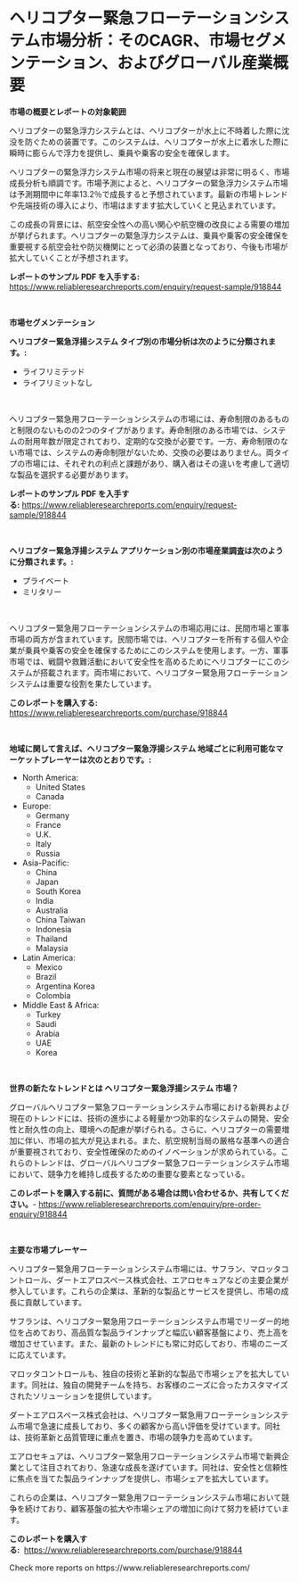 <p><h1>ヘリコプター緊急フローテーションシステム市場分析：そのCAGR、市場セグメンテーション、およびグローバル産業概要</h1></p><p><strong>市場の概要とレポートの対象範囲</strong></p>
<p><p>ヘリコプターの緊急浮力システムとは、ヘリコプターが水上に不時着した際に沈没を防ぐための装置です。このシステムは、ヘリコプターが水上に着水した際に瞬時に膨らんで浮力を提供し、乗員や乗客の安全を確保します。</p><p>ヘリコプターの緊急浮力システム市場の将来と現在の展望は非常に明るく、市場成長分析も順調です。市場予測によると、ヘリコプターの緊急浮力システム市場は予測期間中に年率13.2％で成長すると予想されています。最新の市場トレンドや先端技術の導入により、市場はますます拡大していくと見込まれています。</p><p>この成長の背景には、航空安全性への高い関心や航空機の改良による需要の増加が挙げられます。ヘリコプターの緊急浮力システムは、乗員や乗客の安全確保を重要視する航空会社や防災機関にとって必須の装置となっており、今後も市場が拡大していくことが予想されます。</p></p>
<p><strong>レポートのサンプル PDF を入手する:</strong> <a href="https://www.reliableresearchreports.com/enquiry/request-sample/918844">https://www.reliableresearchreports.com/enquiry/request-sample/918844</a></p>
<p>&nbsp;</p>
<p><strong>市場セグメンテーション</strong></p>
<p><strong>ヘリコプター緊急浮揚システム タイプ別の市場分析は次のように分類されます。:</strong></p>
<p><ul><li>ライフリミテッド</li><li>ライフリミットなし</li></ul></p>
<p>&nbsp;</p>
<p><p>ヘリコプター緊急用フローテーションシステムの市場には、寿命制限のあるものと制限のないものの2つのタイプがあります。寿命制限のある市場では、システムの耐用年数が限定されており、定期的な交換が必要です。一方、寿命制限のない市場では、システムの寿命制限がないため、交換の必要はありません。両タイプの市場には、それぞれの利点と課題があり、購入者はその違いを考慮して適切な製品を選択する必要があります。</p></p>
<p><strong>レポートのサンプル PDF を入手する:</strong>&nbsp;<a href="https://www.reliableresearchreports.com/enquiry/request-sample/918844">https://www.reliableresearchreports.com/enquiry/request-sample/918844</a></p>
<p>&nbsp;</p>
<p><strong> ヘリコプター緊急浮揚システム アプリケーション別の市場産業調査は次のように分類されます。:</strong></p>
<p><ul><li>プライベート</li><li>ミリタリー</li></ul></p>
<p>&nbsp;</p>
<p><p>ヘリコプター緊急用フローテーションシステムの市場応用には、民間市場と軍事市場の両方が含まれています。民間市場では、ヘリコプターを所有する個人や企業が乗員や乗客の安全を確保するためにこのシステムを使用します。一方、軍事市場では、戦闘や救難活動において安全性を高めるためにヘリコプターにこのシステムが搭載されます。両市場において、ヘリコプター緊急用フローテーションシステムは重要な役割を果たしています。</p></p>
<p><strong>このレポートを購入する:</strong>&nbsp; <a href="https://www.reliableresearchreports.com/purchase/918844">https://www.reliableresearchreports.com/purchase/918844</a></p>
<p>&nbsp;</p>
<p><strong>地域に関して言えば、ヘリコプター緊急浮揚システム 地域ごとに利用可能なマーケットプレーヤーは次のとおりです。:</strong></p>
<p><ul>
    <li>
        North America:
        <ul>
            <li>United States</li>
            <li>Canada</li>
        </ul>
    </li>
    <li>
        Europe:
        <ul>
            <li>Germany</li>
            <li>France</li>
            <li>U.K.</li>
            <li>Italy</li>
            <li>Russia</li>
        </ul>
    </li>
    <li>
        Asia-Pacific:
        <ul>
            <li>China</li>
            <li>Japan</li>
            <li>South Korea</li>
            <li>India</li>
            <li>Australia</li>
            <li>China Taiwan</li>
            <li>Indonesia</li>
            <li>Thailand</li>
            <li>Malaysia</li>
        </ul>
    </li>
    <li>
        Latin America:
        <ul>
            <li>Mexico</li>
            <li>Brazil</li>
            <li>Argentina Korea</li>
            <li>Colombia</li>
        </ul>
    </li>
    <li>
        Middle East & Africa:
        <ul>
            <li>Turkey</li>
            <li>Saudi</li>
            <li>Arabia</li>
            <li>UAE</li>
            <li>Korea</li>
        </ul>
    </li>
    </ul></p>
<p>&nbsp;</p>
<p><strong>世界の新たなトレンドとは ヘリコプター緊急浮揚システム 市場？</strong></p>
<p><p>グローバルヘリコプター緊急フローテーションシステム市場における新興および現在のトレンドには、技術の進歩による軽量かつ効率的なシステムの開発、安全性と耐久性の向上、環境への配慮が挙げられる。さらに、ヘリコプターの需要増加に伴い、市場の拡大が見込まれる。また、航空規制当局の厳格な基準への適合が重要視されており、安全性確保のためのイノベーションが求められている。これらのトレンドは、グローバルヘリコプター緊急フローテーションシステム市場において、競争力を維持し成長するための重要な要素となっている。</p></p>
<p><strong>このレポートを購入する前に、質問がある場合は問い合わせるか、共有してください。</strong>- <a href="https://www.reliableresearchreports.com/enquiry/pre-order-enquiry/918844">https://www.reliableresearchreports.com/enquiry/pre-order-enquiry/918844</a></p>
<p>&nbsp;</p>
<p><strong>主要な市場プレーヤー</strong></p>
<p><p>ヘリコプター緊急用フローテーションシステム市場には、サフラン、マロッタコントロール、ダートエアロスペース株式会社、エアロセキュアなどの主要企業が参入しています。これらの企業は、革新的な製品とサービスを提供し、市場の成長に貢献しています。</p><p>サフランは、ヘリコプター緊急用フローテーションシステム市場でリーダー的地位を占めており、高品質な製品ラインナップと幅広い顧客基盤により、売上高を増加させています。また、最新のトレンドにも常に対応しており、市場のニーズに応えています。</p><p>マロッタコントロールも、独自の技術と革新的な製品で市場シェアを拡大しています。同社は、独自の開発チームを持ち、お客様のニーズに合ったカスタマイズされたソリューションを提供しています。</p><p>ダートエアロスペース株式会社は、ヘリコプター緊急用フローテーションシステム市場で急速に成長しており、多くの顧客から高い評価を受けています。同社は、技術革新と品質管理に重点を置き、市場の競争力を高めています。</p><p>エアロセキュアは、ヘリコプター緊急用フローテーションシステム市場で新興企業として注目されており、急速な成長を遂げています。同社は、安全性と信頼性に焦点を当てた製品ラインナップを提供し、市場シェアを拡大しています。</p><p>これらの企業は、ヘリコプター緊急用フローテーションシステム市場において競争を続けており、顧客基盤の拡大や市場シェアの増加に向けて努力を続けています。</p></p>
<p><strong>このレポートを購入する:</strong>&nbsp;&nbsp;<a href="https://www.reliableresearchreports.com/purchase/918844">https://www.reliableresearchreports.com/purchase/918844</a></p>
<p>Check more reports on https://www.reliableresearchreports.com/</p>